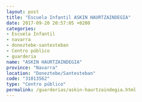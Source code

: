 ```yaml
---
layout: post
title: "Escuela Infantil ASKIN HAURTZAINDEGIA"
date: 2017-09-20 20:57:05 +0200
categories:
- Escuela Infantil
- navarra
- doneztebe-santesteban
- Centro público
- guarderia
name: "ASKIN HAURTZAINDEGIA"
province: "Navarra"
location: "Doneztebe/Santesteban"
code: "31013562"
type: "Centro público"
permalink: /guarderias/askin-haurtzaindegia.html
---
```

